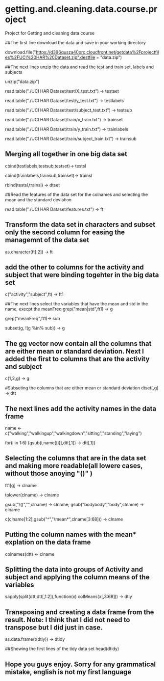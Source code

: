 # getting.and.cleaning.data.course.project
Project for Getting and cleaning data course

##The first line download the data and save in your working directory

download.file("https://d396qusza40orc.cloudfront.net/getdata%2Fprojectfiles%2FUCI%20HAR%20Dataset.zip",destfile = "data.zip")

##The next lines unzip the data and read the test and train set, labels and subjects 

unzip("data.zip")

read.table("./UCI HAR Dataset/test/X_test.txt") -> testset

read.table("./UCI HAR Dataset/test/y_test.txt") -> testlabels

read.table("./UCI HAR Dataset/test/subject_test.txt") -> testsub

read.table("./UCI HAR Dataset/train/x_train.txt") -> trainset

read.table("./UCI HAR Dataset/train/y_train.txt") -> trainlabels

read.table("./UCI HAR Dataset/train/subject_train.txt") -> trainsub

## Merging all together in one big data set

cbind(testlabels,testsub,testset)-> testsl

cbind(trainlabels,trainsub,trainset)-> trainsl

rbind(testsl,trainsl) -> dtset


##Read the features of the data set for the colnames and selecting the mean and the standard deviation

read.table("./UCI HAR Dataset/features.txt") -> ft


## Transform the data set in characters and subset only the second column for easing the managemnt of the data set
as.character(ft[,2]) -> ft

## add the other to columns for the activity and subject that were binding togehter in the big data set
c("activity","subject",ft) -> ft1

##The next lines select the variables that have the mean and std in the name, execpt the meanFreq
grep("mean|std",ft1)  -> g

grep("meanFreq",ft1)-> sub 

subset(g, !(g %in% sub)) -> g

## The gg vector now contain all the columns that are either mean or standard deviation. Next I added the first to columns that are the activity and subject
c(1,2,g) -> g

#Subseting the columns that are either mean or standard deviation
dtset[,g] -> dtt


## The next lines add the activity names in the data frame
name <- c("walking","walkingup","walkingdown","sitting","standing","laying")

for(i in 1:6) {gsub(i,name[[i]],dtt[,1]) -> dtt[,1]}


## Selecting the columns that are in the data set and making more readable(all lowere cases, without those anoying "()" )
ft1[g] -> clname

tolower(clname) -> clname

gsub("\\()","",clname) -> clname; gsub("bodybody","body",clname) -> clname

c(clname[1:2],gsub("^","\\mean*",clname[3:68])) -> clname

## Putting the column  names with the mean* explation on the data frame
colnames(dtt) <- clname


## Splitting the data into groups of Activity and subject and applying the column means of the variables
sapply(split(dtt,dtt[,1:2]),function(x) colMeans(x[,3:68])) -> dtiy

## Transposing and creating a data frame from the result. Note: I think that I did not need to transpose but I did just in case.
as.data.frame(t(dtiy)) -> dtidy

##Showing the first lines of the tidy data set
head(dtidy)

## Hope you guys enjoy. Sorry for any grammatical mistake, english is not my first language
